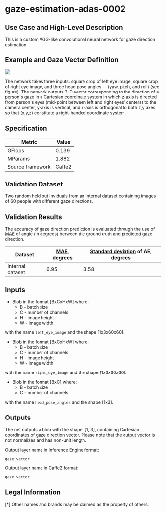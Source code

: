 # gaze-estimation-adas-0002

## Use Case and High-Level Description

This is a custom VGG-like convolutional neural network for gaze direction estimation.


## Example and Gaze Vector Definition

![](ill_for_gaze.png)

The network takes three inputs: square crop of left eye image, square crop of right eye image, and three head pose angles -- (yaw, pitch, and roll) (see figure). The network outputs 3-D vector corresponding to the direction of a person's gaze in a Cartesian coordinate system in which z-axis is directed from person's eyes (mid-point between left and right eyes' centers) to the camera center, y-axis is vertical, and x-axis is orthogonal to both z,y axes so that (x,y,z) constitute a right-handed coordinate system.

## Specification

| Metric                | Value                                       |
|-----------------------|---------------------------------------------|
| GFlops                | 0.139                                       |
| MParams               | 1.882                                       |
| Source framework      | Caffe2                                      |


## Validation Dataset

Two random held out inviduals from an internal dataset containing images of 60 people with different gaze directions.

## Validation Results

The accuracy of gaze direction prediction is evaluated through the use of [MAE](https://en.wikipedia.org/wiki/Mean_absolute_error) of angle (in degrees) between the ground truth and predicted gaze direction.

| Dataset | [MAE](https://en.wikipedia.org/wiki/Mean_absolute_error), degrees | [Standard deviation](https://en.wikipedia.org/wiki/Standard_deviation) of AE, degrees |
| - | - | - |
| Internal dataset | 6.95 | 3.58 |


## Inputs

* Blob in the format [BxCxHxW]
   where:
   * B - batch size
   * C - number of channels
   * H - image height
   * W - image width

with the name `left_eye_image` and the shape [1x3x60x60].

* Blob in the format [BxCxHxW]
   where:
   * B - batch size
   * C - number of channels
   * H - image height
   * W - image width

with the name `right_eye_image` and the shape [1x3x60x60].

* Blob in the format [BxC]
   where:
   * B - batch size
   * C - number of channels

with the name `head_pose_angles` and the shape [1x3].


## Outputs

The net outputs a blob with the shape: [1, 3], containing Cartesian coordinates of gaze direction vector. Please note that the output vector is not normalizes and has non-unit length.

Output layer name in Inference Engine format:

`gaze_vector`

Output layer name in Caffe2 format:

`gaze_vector`


## Legal Information
[*] Other names and brands may be claimed as the property of others.
